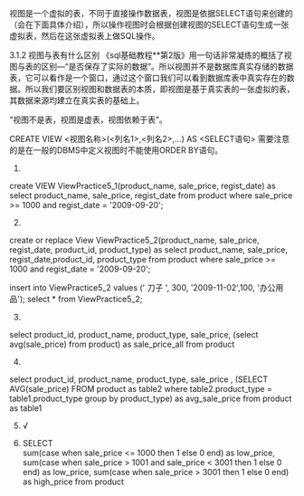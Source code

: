 视图是一个虚拟的表，不同于直接操作数据表，视图是依据SELECT语句来创建的（会在下面具体介绍），所以操作视图时会根据创建视图的SELECT语句生成一张虚拟表，然后在这张虚拟表上做SQL操作。

3.1.2 视图与表有什么区别
《sql基础教程**第2版》用一句话非常凝练的概括了视图与表的区别—“是否保存了实际的数据”。所以视图并不是数据库真实存储的数据表，它可以看作是一个窗口，通过这个窗口我们可以看到数据库表中真实存在的数据。所以我们要区别视图和数据表的本质，即视图是基于真实表的一张虚拟的表，其数据来源均建立在真实表的基础上。

“视图不是表，视图是虚表，视图依赖于表”。

CREATE VIEW <视图名称>(<列名1>,<列名2>,...) AS <SELECT语句>
需要注意的是在一般的DBMS中定义视图时不能使用ORDER BY语句。

1.
create VIEW ViewPractice5_1(product_name, sale_price, regist_date)
 as
select product_name, sale_price, regist_date
from product
where sale_price >= 1000 and regist_date = '2009-09-20';

2.
create or replace View ViewPractice5_2(product_name, sale_price, regist_date, product_id, product_type)
 as
select product_name, sale_price, regist_date,product_id, product_type
from product
where sale_price >= 1000 and regist_date = '2009-09-20';

insert into ViewPractice5_2 values (' 刀子 ', 300, '2009-11-02',100, '办公用品');
select * from ViewPractice5_2;

3.
select product_id, product_name, 
product_type, sale_price, 
(select avg(sale_price) from product) as sale_price_all
from product

4.
select product_id, product_name, product_type, sale_price , (SELECT AVG(sale_price)
 FROM product as table2
 where table2.product_type = table1.product_type
 group by product_type) as avg_sale_price
 from product as table1

5. √

7. SELECT   
    sum(case when sale_price <= 1000 then 1 else 0 end) as low_price,
    sum(case when sale_price > 1001 and sale_price < 3001 then 1 else 0 end) as low_price,
    sum(case when sale_price > 3001 then 1 else 0 end)  as high_price
  from product







